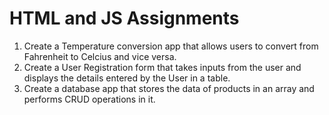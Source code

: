 # HTML and JS Assignments

1. Create a Temperature conversion app that allows users to convert from Fahrenheit to Celcius and vice versa. 
2. Create a User Registration form that takes inputs from the user and displays the details entered by the User in a table. 
3. Create a database app that stores the data of products in an array and performs CRUD operations in it. 
